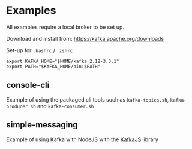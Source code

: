 # Examples

All examples require a local broker to be set up.

Download and install from: https://kafka.apache.org/downloads

Set-up for `.bashrc` / `.zshrc`

```
export KAFKA_HOME="$HOME/kafka_2.12-3.3.1"
export PATH="$KAFKA_HOME/bin:$PATH"
```

## console-cli

Example of using the packaged cli tools such as `kafka-topics.sh`, `kafka-producer.sh` and `kafka-consumer.sh`

## simple-messaging

Example of using Kafka with NodeJS with the [KafkaJS](https://kafka.js.org/) library
